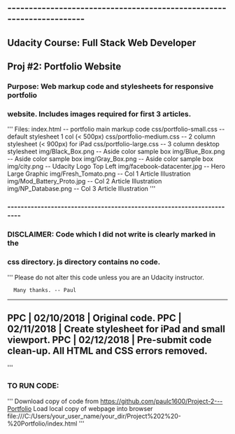 ## ---------------------------------------------------------------------
##  Udacity Course: Full Stack Web Developer
##  Proj #2: Portfolio Website
### Purpose: Web markup code and stylesheets for responsive portfolio
###           website. Includes images required for first 3 articles.

'''
Files:  index.html                   -- portfolio main markup code
        css/portfolio-small.css      -- default stylesheet 1 col (< 500px)
        css/portfolio-medium.css     -- 2 column stylesheet (< 900px) for iPad
        css/portfolio-large.css      -- 3 column desktop stylesheet
        img/Black_Box.png            -- Aside color sample box
        img/Blue_Box.png             -- Aside color sample box
        img/Gray_Box.png             -- Aside color sample box
        img/city.png                 -- Udacity Logo Top Left
        img/facebook-datacenter.jpg  -- Hero Large Graphic
        img/Fresh_Tomato.png         -- Col 1 Article Illustration
        img/Mod_Battery_Proto.jpg    -- Col 2 Article Illustration
        img/NP_Database.png          -- Col 3 Article Illustration
'''

### ---------------------------------------------------------------------
###  DISCLAIMER: Code which I did not write is clearly marked in the   
###             css directory. js directory contains no code.

'''
      Please do not alter this code unless you are an Udacity
      instructor.

      Many thanks. -- Paul
---------------------------------------------------------------------
 PPC | 02/10/2018 | Original code.
 PPC | 02/11/2018 | Create stylesheet for iPad and small viewport.
 PPC | 02/12/2018 | Pre-submit code clean-up. All HTML and CSS errors removed.
---------------------------------------------------------------------
'''
### TO RUN CODE:

'''
    Download copy of code from
      https://github.com/paulc1600/Project-2---Portfolio
    Load local copy of webpage into browser
      file:///C:/Users/your_user_name/your_dir/Project%202%20-%20Portfolio/index.html
'''

